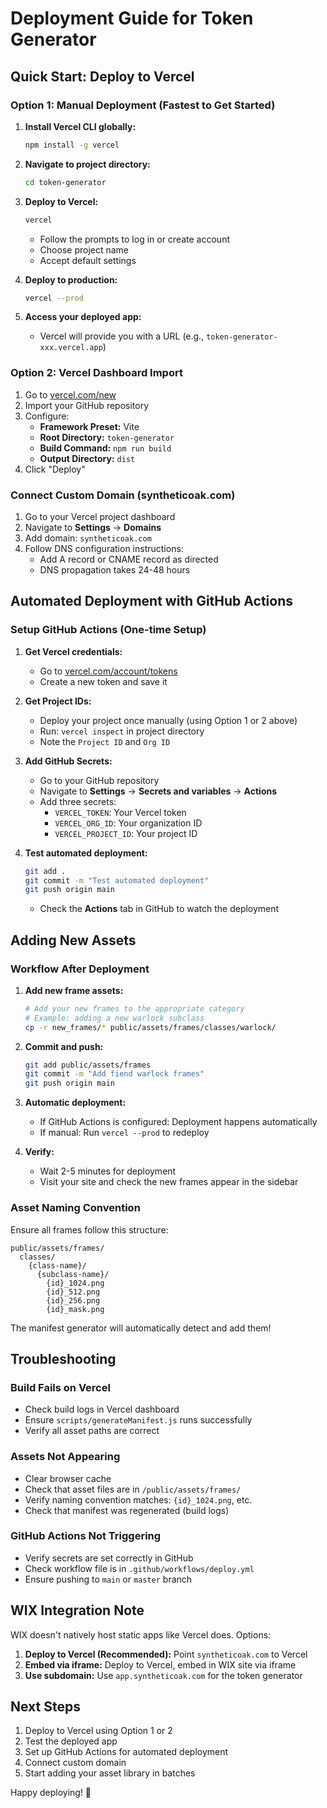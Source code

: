 # Deployment Guide for Token Generator

## Quick Start: Deploy to Vercel

### Option 1: Manual Deployment (Fastest to Get Started)

1. **Install Vercel CLI globally:**
   ```bash
   npm install -g vercel
   ```

2. **Navigate to project directory:**
   ```bash
   cd token-generator
   ```

3. **Deploy to Vercel:**
   ```bash
   vercel
   ```
   - Follow the prompts to log in or create account
   - Choose project name
   - Accept default settings

4. **Deploy to production:**
   ```bash
   vercel --prod
   ```

5. **Access your deployed app:**
   - Vercel will provide you with a URL (e.g., `token-generator-xxx.vercel.app`)

### Option 2: Vercel Dashboard Import

1. Go to [vercel.com/new](https://vercel.com/new)
2. Import your GitHub repository
3. Configure:
   - **Framework Preset:** Vite
   - **Root Directory:** `token-generator`
   - **Build Command:** `npm run build`
   - **Output Directory:** `dist`
4. Click "Deploy"

### Connect Custom Domain (syntheticoak.com)

1. Go to your Vercel project dashboard
2. Navigate to **Settings** → **Domains**
3. Add domain: `syntheticoak.com`
4. Follow DNS configuration instructions:
   - Add A record or CNAME record as directed
   - DNS propagation takes 24-48 hours

## Automated Deployment with GitHub Actions

### Setup GitHub Actions (One-time Setup)

1. **Get Vercel credentials:**
   - Go to [vercel.com/account/tokens](https://vercel.com/account/tokens)
   - Create a new token and save it

2. **Get Project IDs:**
   - Deploy your project once manually (using Option 1 or 2 above)
   - Run: `vercel inspect` in project directory
   - Note the `Project ID` and `Org ID`

3. **Add GitHub Secrets:**
   - Go to your GitHub repository
   - Navigate to **Settings** → **Secrets and variables** → **Actions**
   - Add three secrets:
     - `VERCEL_TOKEN`: Your Vercel token
     - `VERCEL_ORG_ID`: Your organization ID
     - `VERCEL_PROJECT_ID`: Your project ID

4. **Test automated deployment:**
   ```bash
   git add .
   git commit -m "Test automated deployment"
   git push origin main
   ```
   - Check the **Actions** tab in GitHub to watch the deployment

## Adding New Assets

### Workflow After Deployment

1. **Add new frame assets:**
   ```bash
   # Add your new frames to the appropriate category
   # Example: adding a new warlock subclass
   cp -r new_frames/* public/assets/frames/classes/warlock/
   ```

2. **Commit and push:**
   ```bash
   git add public/assets/frames
   git commit -m "Add fiend warlock frames"
   git push origin main
   ```

3. **Automatic deployment:**
   - If GitHub Actions is configured: Deployment happens automatically
   - If manual: Run `vercel --prod` to redeploy

4. **Verify:**
   - Wait 2-5 minutes for deployment
   - Visit your site and check the new frames appear in the sidebar

### Asset Naming Convention

Ensure all frames follow this structure:
```
public/assets/frames/
  classes/
    {class-name}/
      {subclass-name}/
        {id}_1024.png
        {id}_512.png
        {id}_256.png
        {id}_mask.png
```

The manifest generator will automatically detect and add them!

## Troubleshooting

### Build Fails on Vercel

- Check build logs in Vercel dashboard
- Ensure `scripts/generateManifest.js` runs successfully
- Verify all asset paths are correct

### Assets Not Appearing

- Clear browser cache
- Check that asset files are in `/public/assets/frames/`
- Verify naming convention matches: `{id}_1024.png`, etc.
- Check that manifest was regenerated (build logs)

### GitHub Actions Not Triggering

- Verify secrets are set correctly in GitHub
- Check workflow file is in `.github/workflows/deploy.yml`
- Ensure pushing to `main` or `master` branch

## WIX Integration Note

WIX doesn't natively host static apps like Vercel does. Options:

1. **Deploy to Vercel (Recommended):** Point `syntheticoak.com` to Vercel
2. **Embed via iframe:** Deploy to Vercel, embed in WIX site via iframe
3. **Use subdomain:** Use `app.syntheticoak.com` for the token generator

## Next Steps

1. Deploy to Vercel using Option 1 or 2
2. Test the deployed app
3. Set up GitHub Actions for automated deployment
4. Connect custom domain
5. Start adding your asset library in batches

Happy deploying! 🚀



